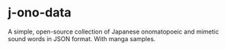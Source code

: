# j-ono-data
A simple, open-source collection of Japanese onomatopoeic and mimetic sound words in JSON format. With manga samples.
